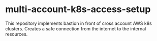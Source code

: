 # multi-account-k8s-access-setup
This repository implements bastion in front of cross account AWS k8s clusters. Creates a safe connection from the internet to the internal resources.
